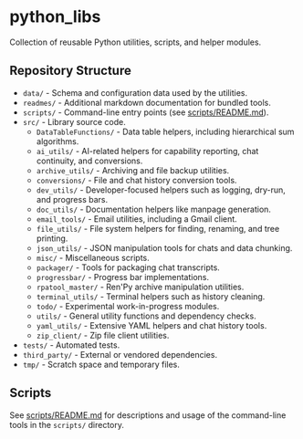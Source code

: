 # python_libs

Collection of reusable Python utilities, scripts, and helper modules.

## Repository Structure

- `data/` - Schema and configuration data used by the utilities.
- `readmes/` - Additional markdown documentation for bundled tools.
- `scripts/` - Command-line entry points (see [scripts/README.md](scripts/README.md)).
- `src/` - Library source code.
  - `DataTableFunctions/` - Data table helpers, including hierarchical sum algorithms.
  - `ai_utils/` - AI-related helpers for capability reporting, chat continuity, and conversions.
  - `archive_utils/` - Archiving and file backup utilities.
  - `conversions/` - File and chat history conversion tools.
  - `dev_utils/` - Developer-focused helpers such as logging, dry-run, and progress bars.
  - `doc_utils/` - Documentation helpers like manpage generation.
  - `email_tools/` - Email utilities, including a Gmail client.
  - `file_utils/` - File system helpers for finding, renaming, and tree printing.
  - `json_utils/` - JSON manipulation tools for chats and data chunking.
  - `misc/` - Miscellaneous scripts.
  - `packager/` - Tools for packaging chat transcripts.
  - `progressbar/` - Progress bar implementations.
  - `rpatool_master/` - Ren'Py archive manipulation utilities.
  - `terminal_utils/` - Terminal helpers such as history cleaning.
  - `todo/` - Experimental work-in-progress modules.
  - `utils/` - General utility functions and dependency checks.
  - `yaml_utils/` - Extensive YAML helpers and chat history tools.
  - `zip_client/` - Zip file client utilities.
- `tests/` - Automated tests.
- `third_party/` - External or vendored dependencies.
- `tmp/` - Scratch space and temporary files.

## Scripts

See [scripts/README.md](scripts/README.md) for descriptions and usage of the command-line tools in the `scripts/` directory.

